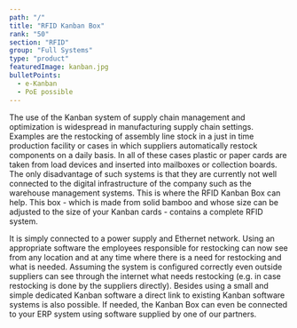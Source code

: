 ```yaml
---
path: "/"
title: "RFID Kanban Box"
rank: "50"
section: "RFID"
group: "Full Systems"
type: "product"
featuredImage: kanban.jpg
bulletPoints:
  - e-Kanban 
  - PoE possible
---
```

The use of the Kanban system of supply chain management and optimization is widespread in manufacturing supply chain settings. Examples are the restocking of assembly line stock in a just in time production facility or cases in which suppliers automatically restock components on a daily basis. In all of these cases plastic or paper cards are taken from load devices and inserted into mailboxes or collection boards. The only disadvantage of such systems is that they are currently not well connected to the digital infrastructure of the company such as the warehouse management systems. This is where the RFID Kanban Box can help. This box - which is made from solid bamboo and whose size can be adjusted to the size of your Kanban cards - contains a complete RFID system.

It is simply connected to a power supply and Ethernet network. Using an appropriate software the employees responsible for restocking can now see from any location and at any time where there is a need for restocking and what is needed. Assuming the system is configured correctly even outside suppliers can see through the internet what needs restocking (e.g. in case restocking is done by the suppliers directly). Besides using a small and simple dedicated Kanban software a direct link to existing Kanban software systems is also possible. If needed, the Kanban Box can even be connected to your ERP system using software supplied by one of our partners.
